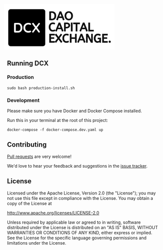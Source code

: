 
<img src="https://raw.githubusercontent.com/DaoCapEx/app/main/static-assets/logo/logo-svg/11.svg" height="150" style="margin-left:-10px; text-align: center;" />

## Running DCX

### Production

```
sudo bash production-install.sh
```

### Development

Please make sure you have Docker and Docker Compose installed. 

Run this in your terminal at the root of this project: 

```
docker-compose -f docker-compose.dev.yaml up
```

## Contributing

[Pull requests](https://help.github.com/articles/about-pull-requests/) are very welcome!

We'd love to hear your feedback and suggestions in the [issue tracker](https://github.com/DaoCapEx/app/issues).

## License

Licensed under the Apache License, Version 2.0 (the "License"); you may not use this file except in compliance with the License. You may obtain a copy of the License at

http://www.apache.org/licenses/LICENSE-2.0

Unless required by applicable law or agreed to in writing, software distributed under the License is distributed on an "AS IS" BASIS, WITHOUT WARRANTIES OR CONDITIONS OF ANY KIND, either express or implied. See the License for the specific language governing permissions and limitations under the License.
